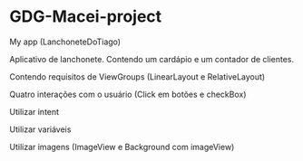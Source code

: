 # GDG-Macei-project
My app (LanchoneteDoTiago)

Aplicativo de lanchonete. Contendo um cardápio e um contador de clientes.

Contendo requisitos de ViewGroups (LinearLayout e RelativeLayout)

Quatro interações com o usuário (Click em botões e checkBox)

Utilizar intent

Utilizar variáveis

Utilizar imagens (ImageView e Background com imageView)
